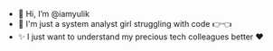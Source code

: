 - 👋 Hi, I’m @iamyulik
- 🎀 I'm just a system analyst girl struggling with code 👉👈
- ✨ I just want to understand my precious tech colleagues better ❤

<!---
iamyulik/iamyulik is a ✨ special ✨ repository because its `README.md` (this file) appears on your GitHub profile.
You can click the Preview link to take a look at your changes.
--->
